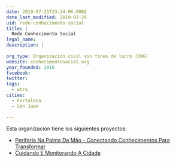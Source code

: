 ```yaml
---
date: 2019-07-21T23:14:06.000Z
date_last_modified: 2019-07-29
uid: rede-conhecimento-social
title: |
  Rede Conhecimento Social
legal_name: 
description: |
  
org_type: Organización civil sin fines de lucro (ONG)
website: conhecimentosocial.org
year_founded: 2016
facebook: 
twitter: 
tags:
  - otro
cities: 
  - Fortaleza
  - San Juan

---
```


Esta organización tiene los siguientes proyectos:

- [Periferia Na Palma Da Mão - Conectando Conhecimentos Para Transformar](/proyectos/periferia-na-palma-da-mão-conectando-conhecimentos-para-transformar)
- [Cuidando E Monitorando A Cidade](/proyectos/cuidando-e-monitorando-a-cidade)
